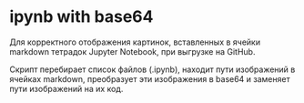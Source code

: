 # ipynb with base64
Для корректного отображения картинок, вставленных в ячейки markdown тетрадок Jupyter Notebook, при выгрузке на GitHub.  

Скрипт перебирает список файлов (.ipynb), находит пути изображений в ячейках markdown, преобразует эти изображения в base64 и заменяет пути изображений на их код.